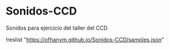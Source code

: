 # Sonidos-CCD
Sonidos para ejercicio del taller del CCD

!reslist "https://ofhanym.github.io/Sonidos-CCD/samples.json" 
